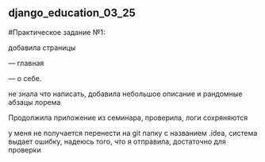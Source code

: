 ## django_education_03_25

#Практическое задание №1:

добавила страницы

— главная

— о себе.

не знала что написать, добавила  небольшое описание и рандомные абзацы лорема


Продолжила приложение из семинара, проверила, логи сохряняются



у меня не получается перенести на git папку с названием .idea, cистема выдает ошибку, надеюсь того, что я отправила, достаточно для проверки
